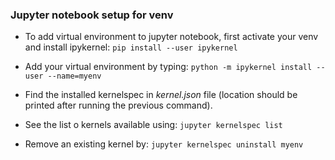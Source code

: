 ### Jupyter notebook setup for venv

- To add virtual environment to jupyter notebook, first activate your venv and install ipykernel:
`pip install --user ipykernel`
- Add your virtual environment by typing: `python -m ipykernel install --user --name=myenv`
- Find the installed kernelspec in *kernel.json* file (location should be printed after running the previous command).

- See the list o kernels available using: `jupyter kernelspec list`
- Remove an existing kernel by: `jupyter kernelspec uninstall myenv`
